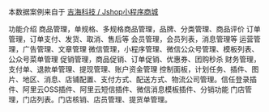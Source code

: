 
本数据案例来自于 [吉海科技 / Jshop小程序商城](https://gitee.com/hnjihai/jshop_mall)


功能介绍
商品管理，单规格、多规格商品管理，品牌、分类管理、商品评价
订单管理，订单支付、发货、取消、售后等
会员管理，会员列表，消息管理等
运营管理，广告管理、文章管理
微信管理，小程序管理、微信公众号管理、模板列表、公众号菜单管理
促销管理，商品促销、订单促销、优惠券、团购秒杀
财务管理，支付单、退款单管理、提现管理、账户资金管理
控制面板，计划任务、插件、图片、地区、消息、店铺配置、支付方式、配送方式、物流公司管理。信任登录插件、阿里云OSS插件、阿里云短信插件、微信消息模板插件、分销功能
门店管理，门店列表。门店核销、店员管理、提货单管理。
